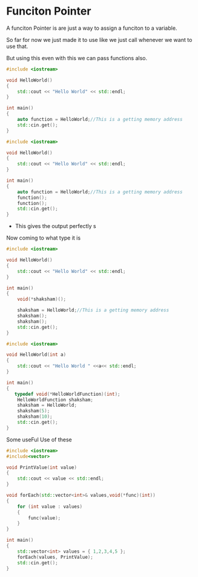 # Funciton Pointer

A funciton Pointer is are just a way to assign a funciton to a variable.

So far for now we just made it to use like we just call whenever we want to use that.

But using this even with this we can pass functions also.

```c++
#include <iostream>

void HelloWorld()
{
    std::cout << "Hello World" << std::endl;
}

int main()
{
    auto function = HelloWorld;//This is a getting memory address
    std::cin.get();
}
```

```c++
#include <iostream>

void HelloWorld()
{
    std::cout << "Hello World" << std::endl;
}

int main()
{
    auto function = HelloWorld;//This is a getting memory address
    function();
    function();
    std::cin.get();
}
```

- This gives the output perfectly
  s

Now coming to what type it is

```c++
#include <iostream>

void HelloWorld()
{
    std::cout << "Hello World" << std::endl;
}

int main()
{
    void(*shaksham)();

    shaksham = HelloWorld;//This is a getting memory address
    shaksham();
    shaksham();
    std::cin.get();
}
```

```c++
#include <iostream>

void HelloWorld(int a)
{
    std::cout << "Hello World " <<a<< std::endl;
}

int main()
{
   typedef void(*HelloWorldFunction)(int);
    HelloWorldFunction shaksham;
    shaksham = HelloWorld;
    shaksham(5);
    shaksham(10);
    std::cin.get();
}
```

Some useFul Use of these

```c++
#include <iostream>
#include<vector>

void PrintValue(int value)
{
    std::cout << value << std::endl;
}

void forEach(std::vector<int>& values,void(*func)(int))
{
    for (int value : values)
    {
        func(value);
    }
}

int main()
{
    std::vector<int> values = { 1,2,3,4,5 };
    forEach(values, PrintValue);
    std::cin.get();
}
```
